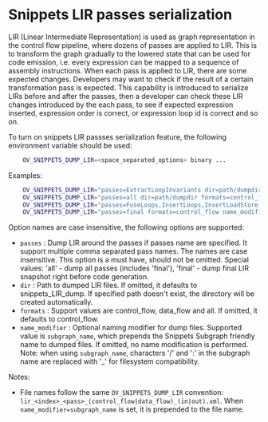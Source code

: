 # Snippets LIR passes serialization

LIR (Linear Intermediate Representation) is used as graph representation in the control flow pipeline, where dozens of passes are applied to LIR.
This is to transform the graph gradually to the lowered state that can be used for code emission, i.e. every expression can be mapped to a sequence of assembly instructions.
When each pass is applied to LIR, there are some expected changes.
Developers may want to check if the result of a certain transformation pass is expected.
This capability is introduced to serialize LIRs before and after the passes, then a developer can check these LIR changes introduced by the each pass, to see if expected expression inserted, expression order is correct, or expression loop id is correct and so on.

To turn on snippets LIR passses serialization feature, the following environment variable should be used:
```sh
    OV_SNIPPETS_DUMP_LIR=<space_separated_options> binary ...
```

Examples:
```sh
    OV_SNIPPETS_DUMP_LIR="passes=ExtractLoopInvariants dir=path/dumpdir formats=all" binary ...
    OV_SNIPPETS_DUMP_LIR="passes=all dir=path/dumpdir formats=control_flow" binary ...
    OV_SNIPPETS_DUMP_LIR="passes=FuseLoops,InsertLoops,InsertLoadStore formats=data_flow" binary ...
    OV_SNIPPETS_DUMP_LIR="passes=final formats=control_flow name_modifier=subgraph_name" binary ...
```

Option names are case insensitive, the following options are supported:
 - `passes` : Dump LIR around the passes if passes name are specified.
 It support multiple comma separated pass names. The names are case insensitive.
 This option is a must have, should not be omitted.
 Special values: 'all' - dump all passes (includes 'final'), 'final' - dump final LIR snapshot right before code generation.
 - `dir` : Path to dumped LIR files.
 If omitted, it defaults to snippets_LIR_dump.
 If specified path doesn't exist, the directory will be created automatically.
 - `formats` : Support values are control_flow, data_flow and all.
 If omitted, it defaults to control_flow.
 - `name_modifier` : Optional naming modifier for dump files. Supported value is `subgraph_name`, which prepends the Snippets Subgraph friendly name to dumped files. If omitted, no name modification is performed. Note: when using `subgraph_name`, characters '/' and ':' in the subgraph name are replaced with '_' for filesystem compatibility.

Notes:
- File names follow the same `OV_SNIPPETS_DUMP_LIR` convention: `lir_<index>_<pass>_(control_flow|data_flow)_(in|out).xml`. When `name_modifier=subgraph_name` is set, it is prepended to the file name.
